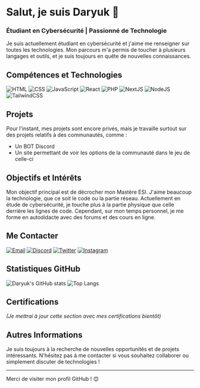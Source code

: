 # Salut, je suis Daryuk 👋

### Étudiant en Cybersécurité | Passionné de Technologie

Je suis actuellement étudiant en cybersécurité et j'aime me renseigner sur toutes les technologies. Mon parcours m'a permis de toucher à plusieurs langages et outils, et je suis toujours en quête de nouvelles connaissances.

## Compétences et Technologies

![HTML](https://img.shields.io/badge/HTML5-E34F26?style=flat&logo=html5&logoColor=white)
![CSS](https://img.shields.io/badge/CSS3-1572B6?style=flat&logo=css3&logoColor=white)
![JavaScript](https://img.shields.io/badge/JavaScript-F7DF1E?style=flat&logo=javascript&logoColor=black)
![React](https://img.shields.io/badge/React-61DAFB?style=flat&logo=react&logoColor=black)
![PHP](https://img.shields.io/badge/PHP-777BB4?style=flat&logo=php&logoColor=white)
![NextJS](https://img.shields.io/badge/NextJS-000000?style=flat&logo=next.js&logoColor=white)
![NodeJS](https://img.shields.io/badge/Node.js-339933?style=flat&logo=node.js&logoColor=white)
![TailwindCSS](https://img.shields.io/badge/TailwindCSS-38B2AC?style=flat&logo=tailwind-css&logoColor=white)

## Projets

Pour l'instant, mes projets sont encore privés, mais je travaille surtout sur des projets relatifs à des communautés, comme :
- Un BOT Discord
- Un site permettant de voir les options de la communauté dans le jeu de celle-ci

## Objectifs et Intérêts

Mon objectif principal est de décrocher mon Mastère ESI. J'aime beaucoup la technologie, que ce soit le code ou la partie réseau. Actuellement en étude de cybersécurité, je touche plus à la partie physique que celle derrière les lignes de code. Cependant, sur mon temps personnel, je me forme en autodidacte avec des forums et des cours en ligne.

## Me Contacter

[![Email](https://img.shields.io/badge/Email-Daryuk-blue?style=flat&logo=gmail&logoColor=white)](mailto:contact@daryuk.eu)
[![Discord](https://img.shields.io/badge/Daryuk-7289DA?style=flat&logo=discord&logoColor=white)](Daryuk)
[![Twitter](https://img.shields.io/badge/X-Daryuukk-black?style=flat&logo=twitter)](https://x.com/daryuukk)
[![Instagram](https://img.shields.io/badge/Instagram-da.ryukk-E4405F?style=flat&logo=instagram&logoColor=white)](https://www.instagram.com/da.ryukk/)

## Statistiques GitHub

![Daryuk's GitHub stats](https://github-readme-stats.vercel.app/api?username=Daryuk&show_icons=true&hide_title=true&hide=prs&theme=radical)
![Top Langs](https://github-readme-stats.vercel.app/api/top-langs/?username=Daryuk&layout=compact&theme=radical)

## Certifications

*(Je mettrai à jour cette section avec mes certifications bientôt)*

## Autres Informations

Je suis toujours à la recherche de nouvelles opportunités et de projets intéressants. N'hésitez pas à me contacter si vous souhaitez collaborer ou simplement discuter de technologies !

---

Merci de visiter mon profil GitHub ! 😊
